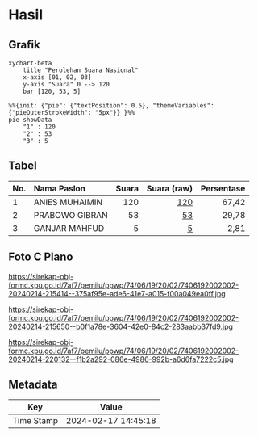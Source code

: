 # Hasil

## Grafik

```mermaid
xychart-beta
    title "Perolehan Suara Nasional"
    x-axis [01, 02, 03]
    y-axis "Suara" 0 --> 120
    bar [120, 53, 5]
```

```mermaid
%%{init: {"pie": {"textPosition": 0.5}, "themeVariables": {"pieOuterStrokeWidth": "5px"}} }%%
pie showData
    "1" : 120
    "2" : 53
    "3" : 5
```

## Tabel

| No. | Nama Paslon    | Suara | Suara (raw) | Persentase |
|:--- |:-------------- | -----:| -----------:| ----------:|
| 1   | ANIES MUHAIMIN | 120   | [120][p-1]  | 67,42      |
| 2   | PRABOWO GIBRAN | 53    | [53][p-2]   | 29,78      |
| 3   | GANJAR MAHFUD  | 5     | [5][p-3]    | 2,81       |


[p-1]: https://github.com/gigit-pemilu/pemilu-2024/blob/main/pilpres/hitung-suara/sub/74-sulawesi-tenggara/sub/06-bombana/sub/19-poleang-tengah/sub/2002-lebo-ea/sub/002-tps/sub/paslon-1.txt
[p-2]: https://github.com/gigit-pemilu/pemilu-2024/blob/main/pilpres/hitung-suara/sub/74-sulawesi-tenggara/sub/06-bombana/sub/19-poleang-tengah/sub/2002-lebo-ea/sub/002-tps/sub/paslon-2.txt
[p-3]: https://github.com/gigit-pemilu/pemilu-2024/blob/main/pilpres/hitung-suara/sub/74-sulawesi-tenggara/sub/06-bombana/sub/19-poleang-tengah/sub/2002-lebo-ea/sub/002-tps/sub/paslon-3.txt

## Foto C Plano

https://sirekap-obj-formc.kpu.go.id/7af7/pemilu/ppwp/74/06/19/20/02/7406192002002-20240214-215414--375af95e-ade6-41e7-a015-f00a049ea0ff.jpg

https://sirekap-obj-formc.kpu.go.id/7af7/pemilu/ppwp/74/06/19/20/02/7406192002002-20240214-215650--b0f1a78e-3604-42e0-84c2-283aabb37fd9.jpg

https://sirekap-obj-formc.kpu.go.id/7af7/pemilu/ppwp/74/06/19/20/02/7406192002002-20240214-220132--f1b2a292-086e-4986-992b-a6d6fa7222c5.jpg


## Metadata

| Key        | Value               |
| ---------- | ------------------- |
| Time Stamp | 2024-02-17 14:45:18 |




